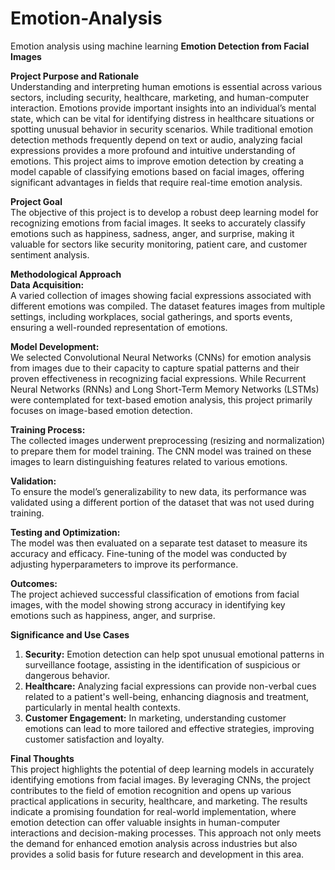# Emotion-Analysis
Emotion analysis using machine learning
**Emotion Detection from Facial Images**

**Project Purpose and Rationale**  
Understanding and interpreting human emotions is essential across various sectors, including security, healthcare, marketing, and human-computer interaction. Emotions provide important insights into an individual’s mental state, which can be vital for identifying distress in healthcare situations or spotting unusual behavior in security scenarios. While traditional emotion detection methods frequently depend on text or audio, analyzing facial expressions provides a more profound and intuitive understanding of emotions. This project aims to improve emotion detection by creating a model capable of classifying emotions based on facial images, offering significant advantages in fields that require real-time emotion analysis.

**Project Goal**  
The objective of this project is to develop a robust deep learning model for recognizing emotions from facial images. It seeks to accurately classify emotions such as happiness, sadness, anger, and surprise, making it valuable for sectors like security monitoring, patient care, and customer sentiment analysis.

**Methodological Approach**  
**Data Acquisition:**  
A varied collection of images showing facial expressions associated with different emotions was compiled. The dataset features images from multiple settings, including workplaces, social gatherings, and sports events, ensuring a well-rounded representation of emotions.

**Model Development:**  
We selected Convolutional Neural Networks (CNNs) for emotion analysis from images due to their capacity to capture spatial patterns and their proven effectiveness in recognizing facial expressions. While Recurrent Neural Networks (RNNs) and Long Short-Term Memory Networks (LSTMs) were contemplated for text-based emotion analysis, this project primarily focuses on image-based emotion detection.

**Training Process:**  
The collected images underwent preprocessing (resizing and normalization) to prepare them for model training. The CNN model was trained on these images to learn distinguishing features related to various emotions.

**Validation:**  
To ensure the model’s generalizability to new data, its performance was validated using a different portion of the dataset that was not used during training.

**Testing and Optimization:**  
The model was then evaluated on a separate test dataset to measure its accuracy and efficacy. Fine-tuning of the model was conducted by adjusting hyperparameters to improve its performance.

**Outcomes:**  
The project achieved successful classification of emotions from facial images, with the model showing strong accuracy in identifying key emotions such as happiness, anger, and surprise.

**Significance and Use Cases**  
1. **Security:** Emotion detection can help spot unusual emotional patterns in surveillance footage, assisting in the identification of suspicious or dangerous behavior.  
2. **Healthcare:** Analyzing facial expressions can provide non-verbal cues related to a patient's well-being, enhancing diagnosis and treatment, particularly in mental health contexts.  
3. **Customer Engagement:** In marketing, understanding customer emotions can lead to more tailored and effective strategies, improving customer satisfaction and loyalty.

**Final Thoughts**  
This project highlights the potential of deep learning models in accurately identifying emotions from facial images. By leveraging CNNs, the project contributes to the field of emotion recognition and opens up various practical applications in security, healthcare, and marketing. The results indicate a promising foundation for real-world implementation, where emotion detection can offer valuable insights in human-computer interactions and decision-making processes. This approach not only meets the demand for enhanced emotion analysis across industries but also provides a solid basis for future research and development in this area.
